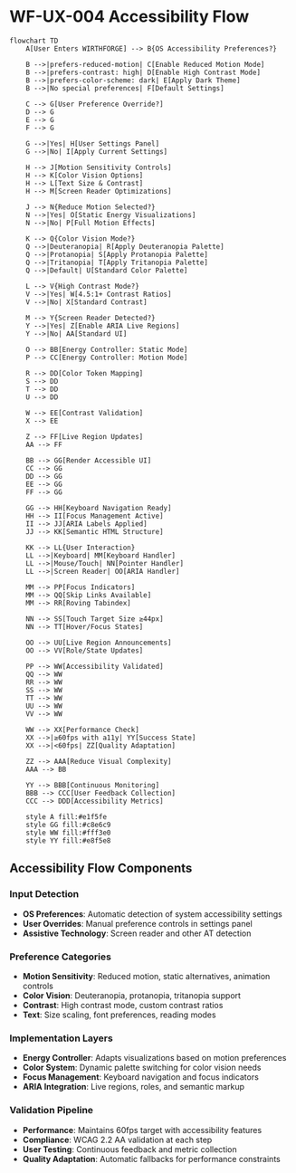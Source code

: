 # WF-UX-004 Accessibility Flow

```mermaid
flowchart TD
    A[User Enters WIRTHFORGE] --> B{OS Accessibility Preferences?}
    
    B -->|prefers-reduced-motion| C[Enable Reduced Motion Mode]
    B -->|prefers-contrast: high| D[Enable High Contrast Mode]
    B -->|prefers-color-scheme: dark| E[Apply Dark Theme]
    B -->|No special preferences| F[Default Settings]
    
    C --> G[User Preference Override?]
    D --> G
    E --> G
    F --> G
    
    G -->|Yes| H[User Settings Panel]
    G -->|No| I[Apply Current Settings]
    
    H --> J[Motion Sensitivity Controls]
    H --> K[Color Vision Options]
    H --> L[Text Size & Contrast]
    H --> M[Screen Reader Optimizations]
    
    J --> N{Reduce Motion Selected?}
    N -->|Yes| O[Static Energy Visualizations]
    N -->|No| P[Full Motion Effects]
    
    K --> Q{Color Vision Mode?}
    Q -->|Deuteranopia| R[Apply Deuteranopia Palette]
    Q -->|Protanopia| S[Apply Protanopia Palette]
    Q -->|Tritanopia| T[Apply Tritanopia Palette]
    Q -->|Default| U[Standard Color Palette]
    
    L --> V{High Contrast Mode?}
    V -->|Yes| W[4.5:1+ Contrast Ratios]
    V -->|No| X[Standard Contrast]
    
    M --> Y{Screen Reader Detected?}
    Y -->|Yes| Z[Enable ARIA Live Regions]
    Y -->|No| AA[Standard UI]
    
    O --> BB[Energy Controller: Static Mode]
    P --> CC[Energy Controller: Motion Mode]
    
    R --> DD[Color Token Mapping]
    S --> DD
    T --> DD
    U --> DD
    
    W --> EE[Contrast Validation]
    X --> EE
    
    Z --> FF[Live Region Updates]
    AA --> FF
    
    BB --> GG[Render Accessible UI]
    CC --> GG
    DD --> GG
    EE --> GG
    FF --> GG
    
    GG --> HH[Keyboard Navigation Ready]
    HH --> II[Focus Management Active]
    II --> JJ[ARIA Labels Applied]
    JJ --> KK[Semantic HTML Structure]
    
    KK --> LL{User Interaction}
    LL -->|Keyboard| MM[Keyboard Handler]
    LL -->|Mouse/Touch| NN[Pointer Handler]
    LL -->|Screen Reader| OO[ARIA Handler]
    
    MM --> PP[Focus Indicators]
    MM --> QQ[Skip Links Available]
    MM --> RR[Roving Tabindex]
    
    NN --> SS[Touch Target Size ≥44px]
    NN --> TT[Hover/Focus States]
    
    OO --> UU[Live Region Announcements]
    OO --> VV[Role/State Updates]
    
    PP --> WW[Accessibility Validated]
    QQ --> WW
    RR --> WW
    SS --> WW
    TT --> WW
    UU --> WW
    VV --> WW
    
    WW --> XX[Performance Check]
    XX -->|≥60fps with a11y| YY[Success State]
    XX -->|<60fps| ZZ[Quality Adaptation]
    
    ZZ --> AAA[Reduce Visual Complexity]
    AAA --> BB
    
    YY --> BBB[Continuous Monitoring]
    BBB --> CCC[User Feedback Collection]
    CCC --> DDD[Accessibility Metrics]
    
    style A fill:#e1f5fe
    style GG fill:#c8e6c9
    style WW fill:#fff3e0
    style YY fill:#e8f5e8
```

## Accessibility Flow Components

### Input Detection
- **OS Preferences**: Automatic detection of system accessibility settings
- **User Overrides**: Manual preference controls in settings panel
- **Assistive Technology**: Screen reader and other AT detection

### Preference Categories
- **Motion Sensitivity**: Reduced motion, static alternatives, animation controls
- **Color Vision**: Deuteranopia, protanopia, tritanopia support
- **Contrast**: High contrast mode, custom contrast ratios
- **Text**: Size scaling, font preferences, reading modes

### Implementation Layers
- **Energy Controller**: Adapts visualizations based on motion preferences
- **Color System**: Dynamic palette switching for color vision needs
- **Focus Management**: Keyboard navigation and focus indicators
- **ARIA Integration**: Live regions, roles, and semantic markup

### Validation Pipeline
- **Performance**: Maintains 60fps target with accessibility features
- **Compliance**: WCAG 2.2 AA validation at each step
- **User Testing**: Continuous feedback and metric collection
- **Quality Adaptation**: Automatic fallbacks for performance constraints
